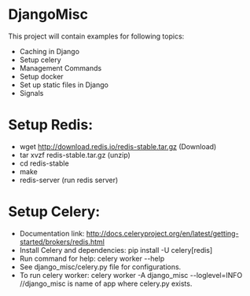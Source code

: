 # DjangoMisc

This project will contain examples for following topics:
* Caching in Django
* Setup celery
* Management Commands
* Setup docker
* Set up static files in Django
* Signals

# Setup Redis:
* wget http://download.redis.io/redis-stable.tar.gz (Download)
* tar xvzf redis-stable.tar.gz (unzip)
* cd redis-stable
* make
* redis-server (run redis server)

# Setup Celery:
* Documentation link: http://docs.celeryproject.org/en/latest/getting-started/brokers/redis.html
* Install Celery and dependencies: pip install -U celery[redis]
* Run command for help: celery worker --help
* See django_misc/celery.py file for configurations.
* To run celery worker: celery worker -A django_misc --loglevel=INFO //django_misc is name of app where celery.py exists.

